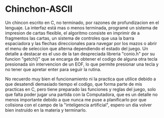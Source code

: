 # Chinchon-ASCII
Un chincon escrito en C, no terminado, por razones de profundizacion en el lenguaje.
La interfaz está mas o menos terminada, programé un sistema de impresion de cartas flexible, el algoritmo consiste en imprimir de a fragmentos las cartas, un sistema de controles que usa la barra espaciadora y las flechas direccionales para navegar por los mazos
o abrir el menu de seleccion que alterna dependiendo el estado del juego.
Un detalle a destacar es el uso de la tan despreciada libreria "conio.h" por su funcion "getch()" que se encarga de obtener el codigo 
de alguna otra tecla presionada sin intervencion de un EOF, lo que permite presionar una tecla y no tener que apretar enter para seguir
la rutina.

No recuerdo muy bien el funcionamiento ni la practica que utilice debido a que desatendi demasiado tiempo el codigo, que forma parte de mis practicas en C, pero tiene preparado las funciones y reglas del juego, solo que falta poder jugar una partida con la Computadora, que es un detalle no menos importante
debido a que nunca me puse a planificarlo por que colisiona con el campo de la "inteligencia artificial", espero un dia volver bien instruido en la materia y terminarlo.

